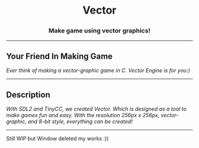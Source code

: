 # <p align="center"> Vector </p>
### <p align="center"> Make game using vector graphics! </p>

<hr>

## Your Friend In Making Game
*Ever think of making a vector-graphic game in C. Vector Engine is for you:)*

<hr/>

## Description
*With SDL2 and TinyCC, we created Vector. Which is designed as a tool to make games fun and easy. With the resolution 256px x 256px, vector-graphic, and 8-bit style, everything can be created!*

<hr/>

Still WIP but Window deleted my works :))
